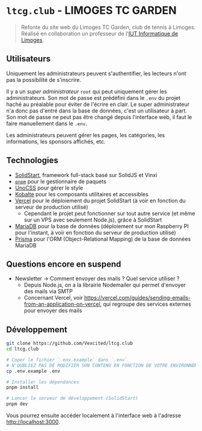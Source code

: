 # `ltcg.club` - LIMOGES TC GARDEN

> Refonte du site web du Limoges TC Garden, club de tennis à Limoges.
> Réalisé en collaboration un professeur de l'[IUT Informatique de Limoges](https://iut.unilim.fr).

## Utilisateurs

Uniquement les administrateurs peuvent s'authentifier, les lecteurs n'ont pas la possibilité de s'inscrire.

Il y a un *super administrateur* `root` qui peut uniquement gérer les administrateurs.
Son mot de passe est prédéfini dans le `.env` du projet haché au préalable pour éviter de l'écrire en clair. Le super administrateur n'a donc pas d'entré dans la base de données, c'est un utilisateur à part. Son mot de passe ne peut pas être changé depuis l'interface web, il faut le faire manuellement dans le `.env`.

Les administrateurs peuvent gérer les pages, les catégories, les informations, les sponsors affichés, etc.

## Technologies

- [SolidStart](https://start.solidjs.com/), framework full-stack basé sur SolidJS et Vinxi
- [`pnpm`](https://pnpm.io/) pour le gestionnaire de paquets
- [UnoCSS](https://unocss.dev/) pour gérer le style
- [Kobalte](https://kobalte.dev/) pour les composants utilitaires et accessibles
- [Vercel](https://vercel.com/) pour le déploiement du projet SolidStart (à voir en fonction du serveur de production utilisé)
  - Cependant le projet peut fonctionner sur tout autre service (et même sur un VPS avec seulement Node.js), grâce à SolidStart
- [MariaDB](https://mariadb.org/fr/) pour la base de données (déploiement sur mon Raspberry PI pour l'instant, à voir en fonction du serveur de production utilisé)
- [Prisma](https://www.prisma.io/) pour l'ORM (Object-Relational Mapping) de la base de données MariaDB

## Questions encore en suspend

- Newsletter -> Comment envoyer des mails ? Quel service utiliser ?
  - Depuis Node.js, on a la librairie Nodemailer qui permet d'envoyer des mails via SMTP
  - Concernant Vercel, voir <https://vercel.com/guides/sending-emails-from-an-application-on-vercel>, qui regroupe des services externes pour envoyer des mails

## Développement

```bash
git clone https://github.com/Vexcited/ltcg.club
cd ltcg.club

# Coper le fichier `.env.example` dans `.env`
# N'OUBLIEZ PAS DE MODIFIER SON CONTENU EN FONCTION DE VOTRE ENVIRONNEMENT !
cp .env.example .env

# Installer les dépendances
pnpm install

# Lancer le serveur de développement (SolidStart)
pnpm dev
```

Vous pourrez ensuite accéder localement à l'interface web à l'adresse <http://localhost:3000>.
